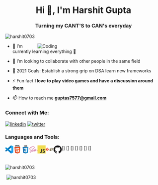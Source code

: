 <h1 align="center">Hi 👋, I'm Harshit Gupta</h1>
<h3 align="center">Turning my CANT'S to CAN's everyday </h3>

<p align="left"> <img src="https://komarev.com/ghpvc/?username=harshit0703&label=Profile%20views&color=129e00&style=plastic" alt="harshit0703" /> </p>
<img align="right" alt="Coding" width="400" src="https://cdn.dribbble.com/users/2646423/screenshots/5507196/computer.gif">

<!-- - 👨‍💻 You can also check out my portfolio at [https://khushboogoel01.github.io/](https://khushboogoel01.github.io/) -->

- 🌱 I’m currently learning everything 🤣
- 👯 I’m looking to collaborate with other people in the same field
- 🥅 2021 Goals: Establish a strong grip on DSA learn new frameworks
- ⚡ Fun fact **I love to play video games and have a discussion around them**

- 📫 How to reach me **guptas7577@gmail.com**

### Connect with Me:

<p align="left">
<!-- <a href="https://twitter.com/khushboogoel01" target="blank"><img align="center" src="https://cdn.jsdelivr.net/npm/simple-icons@3.0.1/icons/twitter.svg" alt="khushboogoel01" height="30" width="40" /></a> -->
<a href="https://www.linkedin.com/in/harshit-gupta-b24577195/" target="blank"><img align="center" src="https://cdn.jsdelivr.net/npm/simple-icons@3.0.1/icons/linkedin.svg" alt="linkedin" height="30" width="40" /></a>
<a href="https://twitter.com/harshit0703" target="blank"><img align="center" src="https://cdn.jsdelivr.net/npm/simple-icons@3.0.1/icons/twitter.svg" alt="twitter" height="30" width="40" /></a>
</p>

###     Languages and Tools:

[<img align="left" alt="Visual Studio Code" width="26px" src="https://raw.githubusercontent.com/github/explore/80688e429a7d4ef2fca1e82350fe8e3517d3494d/topics/visual-studio-code/visual-studio-code.png" />]
[<img align="left" alt="HTML5" width="26px" src="https://raw.githubusercontent.com/github/explore/80688e429a7d4ef2fca1e82350fe8e3517d3494d/topics/html/html.png" />]
[<img align="left" alt="CSS3" width="26px" src="https://raw.githubusercontent.com/github/explore/80688e429a7d4ef2fca1e82350fe8e3517d3494d/topics/css/css.png" />]
[<img align="left" alt="Sass" width="26px" src="https://raw.githubusercontent.com/github/explore/80688e429a7d4ef2fca1e82350fe8e3517d3494d/topics/sass/sass.png" />]
[<img align="left" alt="JavaScript" width="26px" src="https://raw.githubusercontent.com/github/explore/80688e429a7d4ef2fca1e82350fe8e3517d3494d/topics/javascript/javascript.png" />]
[<img align="left" alt="Git" width="26px" src="https://raw.githubusercontent.com/github/explore/80688e429a7d4ef2fca1e82350fe8e3517d3494d/topics/git/git.png" />]
[<img align="left" alt="GitHub" width="26px" src="https://raw.githubusercontent.com/github/explore/78df643247d429f6cc873026c0622819ad797942/topics/github/github.png" />]

<br />

<p><img align="left" src="https://github-readme-stats.vercel.app/api/top-langs?username=harshit0703&show_icons=true&locale=en&layout=compact" alt="harshit0703" /></p>
<br />
<p>&nbsp;<img align="center" src="https://github-readme-stats.vercel.app/api?username=harshit0703&show_icons=true&locale=en" alt="harshit0703" /></p>





